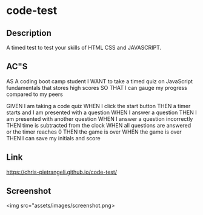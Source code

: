 # code-test

## Description 
A timed test to test your skills of HTML CSS and JAVASCRIPT.

## AC"S
AS A coding boot camp student
I WANT to take a timed quiz on JavaScript fundamentals that stores high scores
SO THAT I can gauge my progress compared to my peers

GIVEN I am taking a code quiz
WHEN I click the start button
THEN a timer starts and I am presented with a question
WHEN I answer a question
THEN I am presented with another question
WHEN I answer a question incorrectly
THEN time is subtracted from the clock
WHEN all questions are answered or the timer reaches 0
THEN the game is over
WHEN the game is over
THEN I can save my initials and score

## Link 
https://chris-pietrangeli.github.io/code-test/

## Screenshot
<img src="assets/images/screenshot.png>